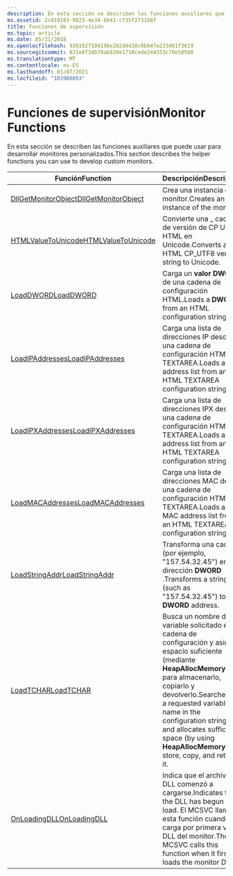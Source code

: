 ```yaml
---
description: En esta sección se describen las funciones auxiliares que puede usar para desarrollar monitores personalizados.
ms.assetid: 2c019183-9823-4e34-bb41-cf35f2731b8f
title: Funciones de supervisión
ms.topic: article
ms.date: 05/31/2018
ms.openlocfilehash: 9391927104196e282d4438c0b047e233d61f3619
ms.sourcegitcommit: 831e8f3db78ab820e1710cede244553c70e50500
ms.translationtype: MT
ms.contentlocale: es-ES
ms.lasthandoff: 01/07/2021
ms.locfileid: "103908093"
---
```

# <a name="monitor-functions"></a><span data-ttu-id="24e04-103">Funciones de supervisión</span><span class="sxs-lookup"><span data-stu-id="24e04-103">Monitor Functions</span></span>

<span data-ttu-id="24e04-104">En esta sección se describen las funciones auxiliares que puede usar para desarrollar monitores personalizados.</span><span class="sxs-lookup"><span data-stu-id="24e04-104">This section describes the helper functions you can use to develop custom monitors.</span></span>



| <span data-ttu-id="24e04-105">Función</span><span class="sxs-lookup"><span data-stu-id="24e04-105">Function</span></span>                                       | <span data-ttu-id="24e04-106">Descripción</span><span class="sxs-lookup"><span data-stu-id="24e04-106">Description</span></span>                                                                                                                                                      |
|------------------------------------------------|------------------------------------------------------------------------------------------------------------------------------------------------------------------|
| [<span data-ttu-id="24e04-107">DllGetMonitorObject</span><span class="sxs-lookup"><span data-stu-id="24e04-107">DllGetMonitorObject</span></span>](dllgetmonitorobject.md) | <span data-ttu-id="24e04-108">Crea una instancia del monitor.</span><span class="sxs-lookup"><span data-stu-id="24e04-108">Creates an instance of the monitor.</span></span>                                                                                                                              |
| [<span data-ttu-id="24e04-109">HTMLValueToUnicode</span><span class="sxs-lookup"><span data-stu-id="24e04-109">HTMLValueToUnicode</span></span>](htmlvaluetounicode.md)   | <span data-ttu-id="24e04-110">Convierte una \_ cadena de versión de CP UTF8 HTML en Unicode.</span><span class="sxs-lookup"><span data-stu-id="24e04-110">Converts an HTML CP\_UTF8 version string to Unicode.</span></span>                                                                                                             |
| [<span data-ttu-id="24e04-111">LoadDWORD</span><span class="sxs-lookup"><span data-stu-id="24e04-111">LoadDWORD</span></span>](loaddword.md)                     | <span data-ttu-id="24e04-112">Carga un **valor DWORD** de una cadena de configuración HTML.</span><span class="sxs-lookup"><span data-stu-id="24e04-112">Loads a **DWORD** from an HTML configuration string.</span></span>                                                                                                             |
| [<span data-ttu-id="24e04-113">LoadIPAddresses</span><span class="sxs-lookup"><span data-stu-id="24e04-113">LoadIPAddresses</span></span>](loadipaddresses.md)         | <span data-ttu-id="24e04-114">Carga una lista de direcciones IP desde una cadena de configuración HTML TEXTAREA.</span><span class="sxs-lookup"><span data-stu-id="24e04-114">Loads an IP address list from an HTML TEXTAREA configuration string.</span></span>                                                                                             |
| [<span data-ttu-id="24e04-115">LoadIPXAddresses</span><span class="sxs-lookup"><span data-stu-id="24e04-115">LoadIPXAddresses</span></span>](loadipxaddresses.md)       | <span data-ttu-id="24e04-116">Carga una lista de direcciones IPX desde una cadena de configuración HTML TEXTAREA.</span><span class="sxs-lookup"><span data-stu-id="24e04-116">Loads an IPX address list from an HTML TEXTAREA configuration string.</span></span>                                                                                            |
| [<span data-ttu-id="24e04-117">LoadMACAddresses</span><span class="sxs-lookup"><span data-stu-id="24e04-117">LoadMACAddresses</span></span>](loadmacaddresses.md)       | <span data-ttu-id="24e04-118">Carga una lista de direcciones MAC desde una cadena de configuración HTML TEXTAREA.</span><span class="sxs-lookup"><span data-stu-id="24e04-118">Loads a MAC address list from an HTML TEXTAREA configuration string.</span></span>                                                                                             |
| [<span data-ttu-id="24e04-119">LoadStringAddr</span><span class="sxs-lookup"><span data-stu-id="24e04-119">LoadStringAddr</span></span>](loadstringaddr.md)           | <span data-ttu-id="24e04-120">Transforma una cadena (por ejemplo, "157.54.32.45") en una dirección **DWORD** .</span><span class="sxs-lookup"><span data-stu-id="24e04-120">Transforms a string (such as "157.54.32.45") to a **DWORD** address.</span></span>                                                                                             |
| [<span data-ttu-id="24e04-121">LoadTCHAR</span><span class="sxs-lookup"><span data-stu-id="24e04-121">LoadTCHAR</span></span>](loadtchar.md)                     | <span data-ttu-id="24e04-122">Busca un nombre de variable solicitado en la cadena de configuración y asigna espacio suficiente (mediante **HeapAllocMemory**) para almacenarlo, copiarlo y devolverlo.</span><span class="sxs-lookup"><span data-stu-id="24e04-122">Searches for a requested variable name in the configuration string, and allocates sufficient space (by using **HeapAllocMemory**) to store, copy, and return it.</span></span> |
| [<span data-ttu-id="24e04-123">OnLoadingDLL</span><span class="sxs-lookup"><span data-stu-id="24e04-123">OnLoadingDLL</span></span>](onloadingdll.md)               | <span data-ttu-id="24e04-124">Indica que el archivo DLL comenzó a cargarse.</span><span class="sxs-lookup"><span data-stu-id="24e04-124">Indicates that the DLL has begun to load.</span></span> <span data-ttu-id="24e04-125">El MCSVC llama a esta función cuando carga por primera vez la DLL del monitor.</span><span class="sxs-lookup"><span data-stu-id="24e04-125">The MCSVC calls this function when it first loads the monitor DLL.</span></span>                                                     |



 

 

 



